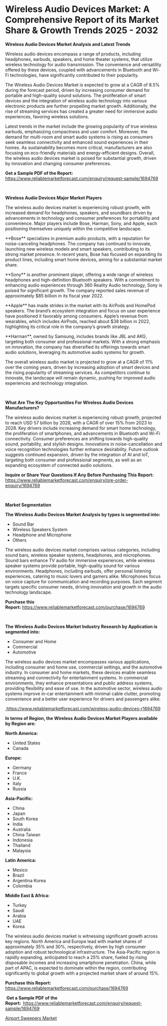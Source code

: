 <p><h1>Wireless Audio Devices Market: A Comprehensive Report of its Market Share & Growth Trends 2025 - 2032</h1></p><p><strong>Wireless Audio Devices Market Analysis and Latest Trends</strong></p>
<p><p>Wireless audio devices encompass a range of products, including headphones, earbuds, speakers, and home theater systems, that utilize wireless technology for audio transmission. The convenience and versatility offered by these devices, coupled with advancements in Bluetooth and Wi-Fi technologies, have significantly contributed to their popularity. </p><p>The Wireless Audio Devices Market is expected to grow at a CAGR of 8.5% during the forecast period, driven by increasing consumer demand for portable and high-quality sound solutions. The proliferation of smart devices and the integration of wireless audio technology into various electronic products are further propelling market growth. Additionally, the rise of streaming services has created a greater need for immersive audio experiences, favoring wireless solutions.</p><p>Latest trends in the market include the growing popularity of true wireless earbuds, emphasizing compactness and user comfort. Moreover, the demand for multi-room and smart audio systems is rising as consumers seek seamless connectivity and enhanced sound experiences in their homes. As sustainability becomes more critical, manufacturers are also focusing on eco-friendly materials and energy-efficient designs. Overall, the wireless audio devices market is poised for substantial growth, driven by innovation and changing consumer preferences.</p></p>
<p><strong>Get a Sample PDF of the Report:&nbsp;</strong> <a href="https://www.reliablemarketforecast.com/enquiry/request-sample/1694769?utm_campaign=2413&utm_medium=2&utm_source=Github&utm_content=ia&utm_term=25032025&utm_id=wireless-audio-devices">https://www.reliablemarketforecast.com/enquiry/request-sample/1694769</a></p>
<p>&nbsp;</p>
<p><strong>Wireless Audio Devices Major Market Players</strong></p>
<p><p>The wireless audio devices market is experiencing robust growth, with increased demand for headphones, speakers, and soundbars driven by advancements in technology and consumer preferences for portability and convenience. Major players include Bose, Harman, Sony, and Apple, each positioning themselves uniquely within the competitive landscape.</p><p>**Bose** specializes in premium audio products, with a reputation for noise-canceling headphones. The company has continued to innovate, launching new wireless models and smart speakers, contributing to its strong market presence. In recent years, Bose has focused on expanding its product lines, including smart home devices, aiming for a substantial market share.</p><p>**Sony** is another prominent player, offering a wide range of wireless headphones and high-definition Bluetooth speakers. With a commitment to enhancing audio experiences through 360 Reality Audio technology, Sony is poised for significant growth. The company reported sales revenue of approximately $85 billion in its fiscal year 2022.</p><p>**Apple** has made strides in the market with its AirPods and HomePod speakers. The brand’s ecosystem integration and focus on user experience have positioned it favorably among consumers. Apple’s revenue from wearables, which includes AirPods, reached about $38 billion in 2022, highlighting its critical role in the company’s growth strategy.</p><p>**Harman**, owned by Samsung, includes brands like JBL and AKG, targeting both consumer and professional markets. With a strong emphasis on innovation, the company has diversified its offerings towards smart audio solutions, leveraging its automotive audio systems for growth.</p><p>The overall wireless audio market is projected to grow at a CAGR of 11% over the coming years, driven by increasing adoption of smart devices and the rising popularity of streaming services. As competitors continue to innovate, the landscape will remain dynamic, pushing for improved audio experiences and technology integration.</p></p>
<p>&nbsp;</p>
<p><strong>What Are The Key Opportunities For Wireless Audio Devices Manufacturers?</strong></p>
<p><p>The wireless audio devices market is experiencing robust growth, projected to reach USD 57 billion by 2028, with a CAGR of over 15% from 2023 to 2028. Key drivers include increasing demand for smart home technology, the proliferation of smartphones, and advancements in Bluetooth and Wi-Fi connectivity. Consumer preferences are shifting towards high-quality sound, portability, and stylish designs. Innovations in noise-cancellation and voice recognition technologies further enhance desirability. Future outlook suggests continued expansion, driven by the integration of AI and IoT, targeting both consumer and professional segments, as well as an expanding ecosystem of connected audio solutions.</p></p>
<p><strong>Inquire or Share Your Questions If Any Before Purchasing This Report:</strong> <a href="https://www.reliablemarketforecast.com/enquiry/pre-order-enquiry/1694769?utm_campaign=2413&utm_medium=2&utm_source=Github&utm_content=ia&utm_term=25032025&utm_id=wireless-audio-devices">https://www.reliablemarketforecast.com/enquiry/pre-order-enquiry/1694769</a></p>
<p>&nbsp;</p>
<p><strong>Market Segmentation</strong></p>
<p><strong>The Wireless Audio Devices Market Analysis by types is segmented into:</strong></p>
<p><ul><li>Sound Bar</li><li>Wireless Speakers System</li><li>Headphone and Microphone</li><li>Others</li></ul></p>
<p><p>The wireless audio devices market comprises various categories, including sound bars, wireless speaker systems, headphones, and microphones. Sound bars enhance TV audio for immersive experiences, while wireless speaker systems provide portable, high-quality sound for various environments. Headphones, including earbuds, offer personal listening experiences, catering to music lovers and gamers alike. Microphones focus on voice capture for communication and recording purposes. Each segment targets specific consumer needs, driving innovation and growth in the audio technology landscape.</p></p>
<p><strong>Purchase this Report:&nbsp;</strong><a href="https://www.reliablemarketforecast.com/purchase/1694769?utm_campaign=2413&utm_medium=2&utm_source=Github&utm_content=ia&utm_term=25032025&utm_id=wireless-audio-devices">https://www.reliablemarketforecast.com/purchase/1694769</a></p>
<p>&nbsp;</p>
<p><strong>The Wireless Audio Devices Market Industry Research by Application is segmented into:</strong></p>
<p><ul><li>Consumer and Home</li><li>Commercial</li><li>Automotive</li></ul></p>
<p><p>The wireless audio devices market encompasses various applications, including consumer and home use, commercial settings, and the automotive industry. In consumer and home markets, these devices enable seamless streaming and connectivity for entertainment systems. In commercial environments, they enhance presentations and public address systems, providing flexibility and ease of use. In the automotive sector, wireless audio systems improve in-car entertainment with minimal cable clutter, promoting convenience and a better user experience for drivers and passengers alike.</p></p>
<p><a href="https://www.reliablemarketforecast.com/wireless-audio-devices-r1694769?utm_campaign=2413&utm_medium=2&utm_source=Github&utm_content=ia&utm_term=25032025&utm_id=wireless-audio-devices">&nbsp;https://www.reliablemarketforecast.com/wireless-audio-devices-r1694769</a></p>
<p><strong>In terms of Region, the Wireless Audio Devices Market Players available by Region are:</strong></p>
<p>
    <p> <strong> North America: </strong>
        <ul>
            <li>United States</li>
            <li>Canada</li>
        </ul>
        </p> 
    <p> <strong> Europe: </strong>
        <ul>
            <li>Germany</li>
            <li>France</li>
            <li>U.K.</li>
            <li>Italy</li>
            <li>Russia</li>
        </ul>
        </p> 
    <p> <strong> Asia-Pacific: </strong>
        <ul>
            <li>China</li>
            <li>Japan</li>
            <li>South Korea</li>
            <li>India</li>
            <li>Australia</li>
            <li>China Taiwan</li>
            <li>Indonesia</li>
            <li>Thailand</li>
            <li>Malaysia</li>
        </ul>
        </p> 
    <p> <strong> Latin America: </strong>
        <ul>
            <li>Mexico</li>
            <li>Brazil</li>
            <li>Argentina Korea</li>
            <li>Colombia</li>
        </ul>
        </p> 
    <p> <strong> Middle East & Africa: </strong>
        <ul>
            <li>Turkey</li>
            <li>Saudi</li>
            <li>Arabia</li>
            <li>UAE</li>
            <li>Korea</li>
        </ul>
    </p>
    </p>
<p><p>The wireless audio devices market is witnessing significant growth across key regions. North America and Europe lead with market shares of approximately 35% and 30%, respectively, driven by high consumer adoption and robust technological infrastructure. The Asia-Pacific region is rapidly expanding, anticipated to reach a 25% share, fueled by rising disposable incomes and increasing smartphone penetration. China, while part of APAC, is expected to dominate within the region, contributing significantly to global growth with a projected market share of around 15%.</p></p>
<p><strong>Purchase this Report: </strong><a href="https://www.reliablemarketforecast.com/purchase/1694769?utm_campaign=2413&utm_medium=2&utm_source=Github&utm_content=ia&utm_term=25032025&utm_id=wireless-audio-devices">https://www.reliablemarketforecast.com/purchase/1694769</a></p>
<p>&nbsp;<strong>Get a Sample PDF of the Report:&nbsp;&nbsp;</strong><a href="https://www.reliablemarketforecast.com/enquiry/request-sample/1694769?utm_campaign=2413&utm_medium=2&utm_source=Github&utm_content=ia&utm_term=25032025&utm_id=wireless-audio-devices">https://www.reliablemarketforecast.com/enquiry/request-sample/1694769</a></p>
<p><strong></strong></p>
<p><p><a href="https://github.com/dmitriyvo6rog/Market-Research-Report-List-1/blob/main/airport-sweepers-market.md?utm_campaign=2413&utm_medium=2&utm_source=Github&utm_content=ia&utm_term=25032025&utm_id=wireless-audio-devices">Airport Sweepers Market</a></p></p>